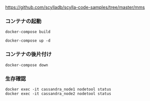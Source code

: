 https://github.com/scylladb/scylla-code-samples/tree/master/mms

### コンテナの起動
```shell
docker-compose build

docker-compose up -d
```

### コンテナの後片付け
```shell
docker-compose down 
```

### 生存確認
```shell
docker exec -it cassandra_node1 nodetool status
docker exec -it cassandra_node2 nodetool status
```